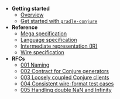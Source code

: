 
- **Getting started**
    - [Overview](./readme.md)
    - [Get started with `gradle-conjure`](docs/getting_started.md)
- **Reference**
    - [Mega specification](docs/mega_specification.md)
    - [Language specification](docs/specification.md)
    - [Intermediate representation (IR)](docs/intermediate_representation.md)
    - [Wire specification](docs/wire.md)
- **RFCs**
    - [001 Naming](docs/rfc/001-naming.md)
    - [002 Contract for Conjure generators](docs/rfc/002-contract-for-conjure-generators.md)
    - [003 Loosely coupled Conjure clients](docs/rfc/003-loosely-coupled-conjure-clients.md)
    - [004 Consistent wire-format test cases](docs/rfc/004-consistent-wire-format-test-cases.md)
    - [005 Handling double NaN and Infinity](docs/rfc/005-handling-double-nan-and-infinity.md)
